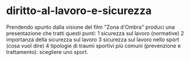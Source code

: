 # diritto-al-lavoro-e-sicurezza
Prendendo spunto dalla visione del film "Zona d'Ombra" produci una presentazione che tratti questi punti: 1 sicurezza sul lavoro (normative) 2 importanza della sicurezza sul lavoro 3 sicurezza sul lavoro nello sport (cosa vuol dire) 4 tipologie di traumi sportivi più comuni (prevenzione e trattamento): scegliere uno sport.
